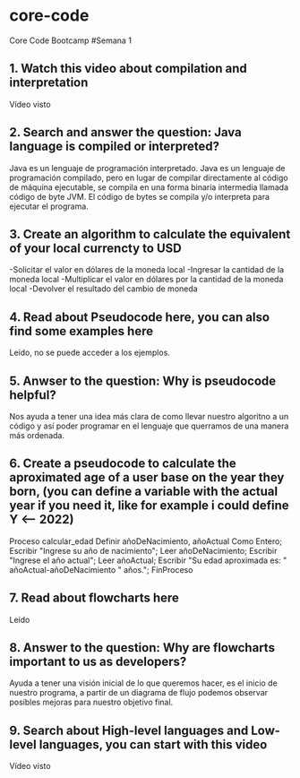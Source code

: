 # core-code
Core Code Bootcamp
#Semana 1
## 1. Watch this video about compilation and interpretation
Vídeo visto
## 2. Search and answer the question: Java language is compiled or interpreted?
Java es un lenguaje de programación interpretado.
Java es un lenguaje de programación compilado, pero en lugar de compilar directamente al código de máquina ejecutable, se compila en una forma binaria intermedia llamada código de byte JVM. El código de bytes se compila y/o interpreta para ejecutar el programa.
## 3. Create an algorithm to calculate the equivalent of your local currencty to USD
-Solicitar el valor en dólares de la moneda local
-Ingresar la cantidad de la moneda local
-Multiplicar el valor en dólares por la cantidad de la moneda local
-Devolver el resultado del cambio de moneda
## 4. Read about Pseudocode here, you can also find some examples here
Leído, no se puede acceder a los ejemplos.
## 5. Anwser to the question: Why is pseudocode helpful?
Nos ayuda a tener una idea más clara de como llevar nuestro algoritno a un código y así poder programar en el lenguaje que querramos de una manera más ordenada.
## 6. Create a pseudocode to calculate the aproximated age of a user base on the year they born, (you can define a variable with the actual year if you need it, like for example i could define Y <-- 2022)
Proceso calcular_edad
	Definir añoDeNacimiento, añoActual Como Entero;
	Escribir "Ingrese su año de nacimiento";
	Leer añoDeNacimiento;
	Escribir "Ingrese el año actual";
	Leer añoActual;
	Escribir "Su edad aproximada es: " añoActual-añoDeNacimiento " años.";
FinProceso
## 7. Read about flowcharts here
Leído
## 8. Answer to the question: Why are flowcharts important to us as developers?
Ayuda a tener una visión inicial de lo que queremos hacer, es el inicio de nuestro programa, a partir de un diagrama de flujo podemos observar posibles mejoras para nuestro objetivo final.
## 9. Search about High-level languages and Low-level languages, you can start with this video
Vídeo visto
